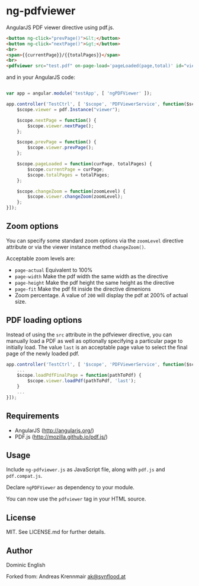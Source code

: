 # ng-pdfviewer

AngularJS PDF viewer directive using pdf.js.

``` html
<button ng-click="prevPage()">&lt;</button>
<button ng-click="nextPage()">&gt;</button>
<br>
<span>{{currentPage}}/{{totalPages}}</span>
<br>
<pdfviewer src="test.pdf" on-page-load='pageLoaded(page,total)' id="viewer" zoomLevel="page-fit"></pdfviewer>
```

and in your AngularJS code:

``` js

var app = angular.module('testApp', [ 'ngPDFViewer' ]);

app.controller('TestCtrl', [ '$scope', 'PDFViewerService', function($scope, pdf) {
	$scope.viewer = pdf.Instance("viewer");

	$scope.nextPage = function() {
		$scope.viewer.nextPage();
	};

	$scope.prevPage = function() {
		$scope.viewer.prevPage();
	};

	$scope.pageLoaded = function(curPage, totalPages) {
		$scope.currentPage = curPage;
		$scope.totalPages = totalPages;
	};

	$scope.changeZoom = function(zoomLevel) {
		$scope.viewer.changeZoom(zoomLevel);
	};
}]);
```

## Zoom options
You can specify some standard zoom options via the `zoomLevel` directive attribute or via the viewer instance method `changeZoom()`.

Acceptable zoom levels are:
- `page-actual` Equivalent to 100%
- `page-width` Make the pdf width the same width as the directive
- `page-height` Make the pdf height the same height as the directive
- `page-fit` Make the pdf fit inside the directive dimenions
- Zoom percentage. A value of `200` will display the pdf at 200% of actual size.

## PDF loading options
Instead of using the `src` attribute in the pdfviewer directive, you can manually load a PDF as well as optionally specifying a particular page to initially load. The value `last` is an acceptable page value to select the final page of the newly loaded pdf.

``` js
app.controller('TestCtrl', [ '$scope', 'PDFViewerService', function($scope, pdf) {
	...
	$scope.loadPdfFinalPage = function(pathToPdf) {
		$scope.viewer.loadPdf(pathToPdf, 'last');
	}
	...
}]);
```

## Requirements

* AngularJS (http://angularjs.org/)
* PDF.js (http://mozilla.github.io/pdf.js/)

## Usage

Include `ng-pdfviewer.js` as JavaScript file, along with `pdf.js` and `pdf.compat.js`.

Declare `ngPDFViewer` as dependency to your module.

You can now use the `pdfviewer` tag in your HTML source.

## License

MIT. See LICENSE.md for further details.

## Author

Dominic English

Forked from:
Andreas Krennmair <ak@synflood.at>
